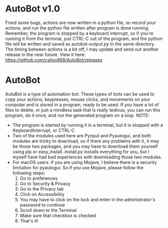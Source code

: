 # AutoBot v1.0
Fixed some bugs, actions are now written in a python file, so record your actions, and run the python file written after program is done running. Remember, the program is stopped by a keyboard interrupt, so if you're running it from the terminal, just CTRL-C out of the program, and the python file will be written and saved as autobot-output.py in the same directory. The timing between actions is a bit off, I may update and send out another release in the near future.
View it here: https://github.com/calixo888/AutoBot/releases

# AutoBot
AutoBot is a type of automation bot. These types of bots can be used to copy your actions, keypresses, mouse clicks, and movements on your computer and is stored in a program, ready to be used. If you have a lot of files to delete, or just a mindless task that is really tedious, you can run this program, do it once, and run the generated program on a loop. 
NOTE: 
- The program is started by running it in a terminal, but it is stopped with a KeyboardInterrupt, or CTRL-C
- Two of the modules used here are Pynput and Pyautogui, and both modules are tricky to download, so if there any problems with it, it may be those two packages, and you may have to download them yourself using pip or easy_install. install.py installs everything for you, but I myself have had bad experiences with downloading those two modules.
- For macOS users: if you are using Mojave, I believe there is a security limitation for pyautogui. So if you use Mojave, please follow the following steps:
  1. Go to preferences
  2. Go to Security & Privacy
  3. Go to the Privacy tab
  4. Click on Accessibility
  5. You may have to click on the lock and enter in the administrator's password to continue
  6. Scroll down to the Terminal
  7. Make sure that checkbox is checked
  8. That's it!

